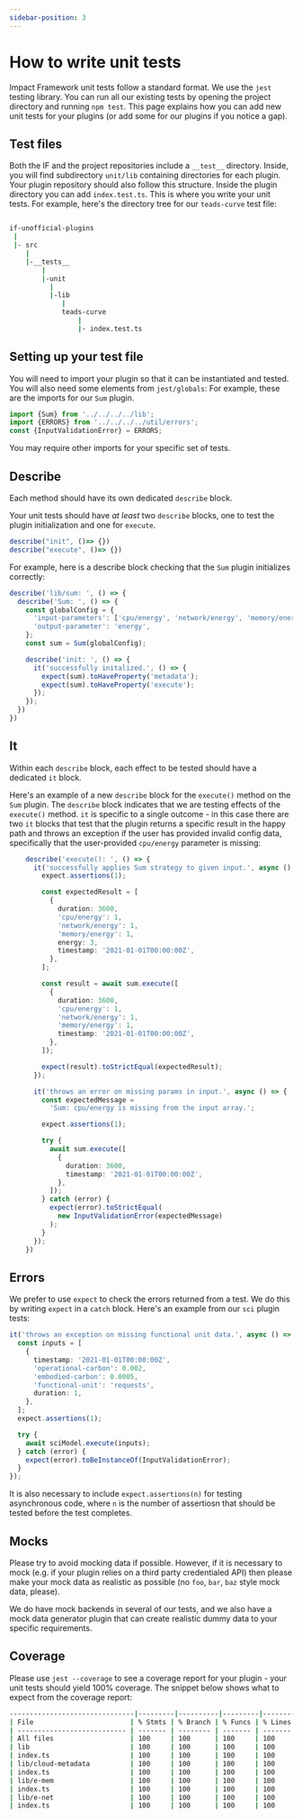 ```yaml
---
sidebar-position: 3
---
```


# How to write unit tests 

Impact Framework unit tests follow a standard format. We use the `jest` testing library. You can run all our existing tests by opening the project directory and running `npm test`. This page explains how you can add new unit tests for your plugins (or add some for our plugins if you notice a gap).

## Test files

Both the IF and the project repositories include a `__test__` directory. Inside, you will find subdirectory `unit/lib` containing directories for each plugin. Your plugin repository should also follow this structure. Inside the plugin directory you can add `index.test.ts`. This is where you write your unit tests. For example, here's the directory tree for our `teads-curve` test file:


```sh

if-unofficial-plugins
 |
 |- src
    |
    |-__tests__
        |
        |-unit
          |
          |-lib
             |
             teads-curve
                 |
                 |- index.test.ts
```


## Setting up your test file

You will need to import your plugin so that it can be instantiated and tested. You will also need some elements from `jest/globals`:
For example, these are the imports for our `Sum` plugin.

```ts
import {Sum} from '../../../../lib';
import {ERRORS} from '../../../../util/errors';
const {InputValidationError} = ERRORS;
```

You may require other imports for your specific set of tests.

## Describe

Each method should have its own dedicated `describe` block. 

Your unit tests should have *at least* two `describe` blocks, one to test the plugin initialization and one for `execute`.

```ts
describe("init", ()=> {})
describe("execute", ()=> {})
```

For example, here is a describe block checking that the `Sum` plugin initializes correctly:

```typescript
describe('lib/sum: ', () => {
  describe('Sum: ', () => {
    const globalConfig = {
      'input-parameters': ['cpu/energy', 'network/energy', 'memory/energy'],
      'output-parameter': 'energy',
    };
    const sum = Sum(globalConfig);

    describe('init: ', () => {
      it('successfully initalized.', () => {
        expect(sum).toHaveProperty('metadata');
        expect(sum).toHaveProperty('execute');
      });
    });
  })
})
```

## It

Within each `describe` block, each effect to be tested should have a dedicated `it` block.

Here's an example of a new `describe` block for the `execute()` method on the `Sum` plugin. The `describe` block indicates that we are testing effects of the `execute()` method. `it` is specific to a single outcome - in this case there are two `it` blocks that test that the plugin returns a specific result in the happy path and throws an exception if the user has provided invalid config data, specifically that the user-provided `cpu/energy` parameter is missing:

```typescript
    describe('execute(): ', () => {
      it('successfully applies Sum strategy to given input.', async () => {
        expect.assertions(1);

        const expectedResult = [
          {
            duration: 3600,
            'cpu/energy': 1,
            'network/energy': 1,
            'memory/energy': 1,
            energy: 3,
            timestamp: '2021-01-01T00:00:00Z',
          },
        ];

        const result = await sum.execute([
          {
            duration: 3600,
            'cpu/energy': 1,
            'network/energy': 1,
            'memory/energy': 1,
            timestamp: '2021-01-01T00:00:00Z',
          },
        ]);

        expect(result).toStrictEqual(expectedResult);
      });

      it('throws an error on missing params in input.', async () => {
        const expectedMessage =
          'Sum: cpu/energy is missing from the input array.';

        expect.assertions(1);

        try {
          await sum.execute([
            {
              duration: 3600,
              timestamp: '2021-01-01T00:00:00Z',
            },
          ]);
        } catch (error) {
          expect(error).toStrictEqual(
            new InputValidationError(expectedMessage)
          );
        }
      });
    })
```


## Errors

We prefer to use `expect` to check the errors returned from a test. We do this by writing `expect` in a `catch` block. Here's an example from our `sci` plugin tests:

```ts
it('throws an exception on missing functional unit data.', async () => {
  const inputs = [
    {
      timestamp: '2021-01-01T00:00:00Z',
      'operational-carbon': 0.002,
      'embodied-carbon': 0.0005,
      'functional-unit': 'requests',
      duration: 1,
    },
  ];
  expect.assertions(1);

  try {
    await sciModel.execute(inputs);
  } catch (error) {
    expect(error).toBeInstanceOf(InputValidationError);
  }
});
```

It is also necessary to include `expect.assertions(n)` for testing asynchronous code, where `n` is the number of assertiosn that should be tested before the test completes. 

## Mocks

Please try to avoid mocking data if possible. However, if it is necessary to mock (e.g. if your plugin relies on a third party credentialed API) then please make your mock data as realistic as possible (no `foo`, `bar`, `baz` style mock data, please).

We do have mock backends in several of our tests, and we also have a mock data generator plugin that can create realistic dummy data to your specific requirements.

## Coverage

Please use `jest --coverage` to see a coverage report for your plugin - your unit tests should yield 100% coverage. The snippet below shows what to expect from the coverage report:

```sh
-------------------------------|---------|----------|---------|---------|-------------------
| File                        | % Stmts | % Branch | % Funcs | % Lines | Uncovered Line #s |
| --------------------------- | ------- | -------- | ------- | ------- | ----------------- |
| All files                   | 100     | 100      | 100     | 100     |
| lib                         | 100     | 100      | 100     | 100     |
| index.ts                    | 100     | 100      | 100     | 100     |
| lib/cloud-metadata          | 100     | 100      | 100     | 100     |
| index.ts                    | 100     | 100      | 100     | 100     |
| lib/e-mem                   | 100     | 100      | 100     | 100     |
| index.ts                    | 100     | 100      | 100     | 100     |
| lib/e-net                   | 100     | 100      | 100     | 100     |
| index.ts                    | 100     | 100      | 100     | 100     |
```
